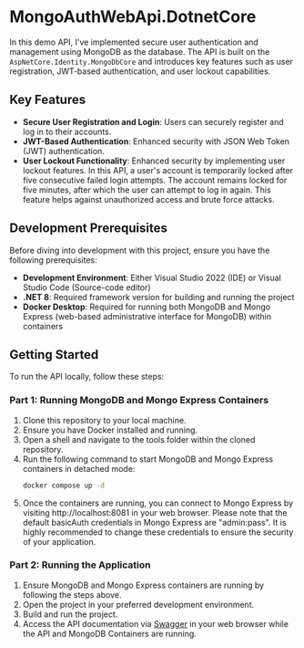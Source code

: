 # MongoAuthWebApi.DotnetCore
In this demo API, I've implemented secure user authentication and management using MongoDB as the database. The API is built on the `AspNetCore.Identity.MongoDbCore` and introduces key features such as user registration, JWT-based authentication, and user lockout capabilities.

## Key Features
- **Secure User Registration and Login**: Users can securely register and log in to their accounts.
- **JWT-Based Authentication**: Enhanced security with JSON Web Token (JWT) authentication.
- **User Lockout Functionality**: Enhanced security by implementing user lockout features. In this API, a user's account is temporarily locked after five consecutive failed login attempts. The account remains locked for five minutes, after which the user can attempt to log in again. This feature helps against unauthorized access and brute force attacks.

## Development Prerequisites
Before diving into development with this project, ensure you have the following prerequisites:

- **Development Environment**: Either Visual Studio 2022 (IDE) or Visual Studio Code (Source-code editor)
- **.NET 8**: Required framework version for building and running the project
- **Docker Desktop**: Required for running both MongoDB and Mongo Express (web-based administrative interface for MongoDB) within containers 

## Getting Started
To run the API locally, follow these steps:

### Part 1: Running MongoDB and Mongo Express Containers
1. Clone this repository to your local machine.
2. Ensure you have Docker installed and running.
3. Open a shell and navigate to the tools folder within the cloned repository.
4. Run the following command to start MongoDB and Mongo Express containers in detached mode: 
   ```bash
   docker compose up -d
5. Once the containers are running, you can connect to Mongo Express by visiting http://localhost:8081 in your web browser. Please note that the default basicAuth credentials in Mongo Express are "admin:pass". It is highly recommended to change these credentials to ensure the security of your application.

### Part 2: Running the Application
1. Ensure MongoDB and Mongo Express containers are running by following the steps above.
2. Open the project in your preferred development environment.
3. Build and run the project.
4. Access the API documentation via [Swagger](http://localhost:5281/swagger/index.html) in your web browser while the API and MongoDB Containers are running.
